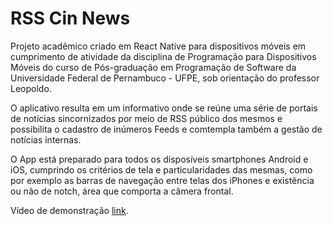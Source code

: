 # RSS Cin News

Projeto acadêmico criado em React Native para dispositivos móveis em cumprimento de atividade da disciplina de Programação para Dispositivos Móveis do curso de Pós-graduação em Programação de Software da Universidade Federal de Pernambuco - UFPE, sob orientação do professor Leopoldo.

O aplicativo resulta em um informativo onde se reúne uma série de portais de notícias sincornizados por meio de RSS público dos mesmos e possibilita o cadastro de inúmeros Feeds e comtempla também a gestão de notícias internas.

O App está preparado para todos os disposíveis smartphones Android e iOS, cumprindo os critérios de tela e particularidades das mesmas, como por exemplo as barras de navegação entre telas dos iPhones e existência ou não de notch, área que comporta a câmera frontal.

Vídeo de demonstração [link](https://www.youtube.com/watch?v=-a6tvyvl1e8&ab_channel=AlexPraxedes).
